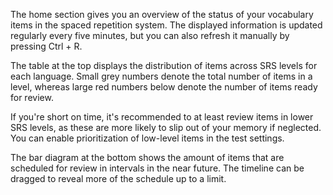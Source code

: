 The home section gives you an overview of the status of your vocabulary items in
the spaced repetition system. The displayed information is updated regularly
every five minutes, but you can also refresh it manually by pressing Ctrl + R.

The table at the top displays the distribution of items across SRS levels for
each language. Small grey numbers denote the total number of items in a level,
whereas large red numbers below denote the number of items ready for review.

If you're short on time, it's recommended to at least review items in lower SRS
levels, as these are more likely to slip out of your memory if neglected. You
can enable prioritization of low-level items in the test settings.

The bar diagram at the bottom shows the amount of items that are scheduled for
review in intervals in the near future. The timeline can be dragged to reveal
more of the schedule up to a limit.
